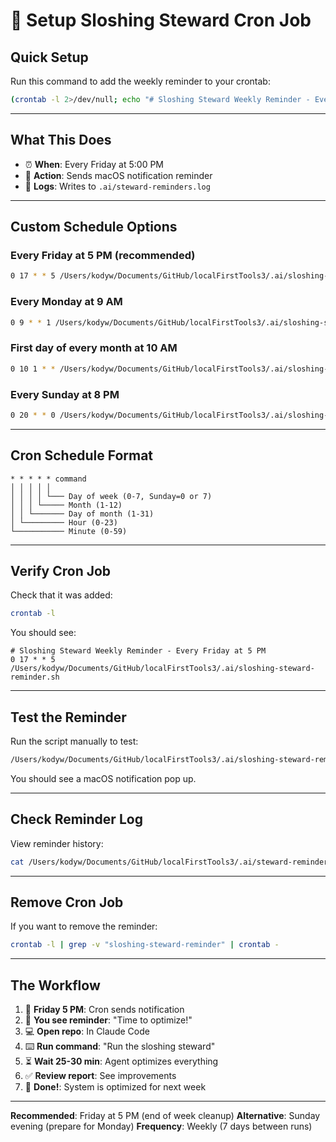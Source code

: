 # 🌊 Setup Sloshing Steward Cron Job

## Quick Setup

Run this command to add the weekly reminder to your crontab:

```bash
(crontab -l 2>/dev/null; echo "# Sloshing Steward Weekly Reminder - Every Friday at 5 PM"; echo "0 17 * * 5 /Users/kodyw/Documents/GitHub/localFirstTools3/.ai/sloshing-steward-reminder.sh") | crontab -
```

---

## What This Does

- ⏰ **When**: Every Friday at 5:00 PM
- 🔔 **Action**: Sends macOS notification reminder
- 📝 **Logs**: Writes to `.ai/steward-reminders.log`

---

## Custom Schedule Options

### Every Friday at 5 PM (recommended)
```bash
0 17 * * 5 /Users/kodyw/Documents/GitHub/localFirstTools3/.ai/sloshing-steward-reminder.sh
```

### Every Monday at 9 AM
```bash
0 9 * * 1 /Users/kodyw/Documents/GitHub/localFirstTools3/.ai/sloshing-steward-reminder.sh
```

### First day of every month at 10 AM
```bash
0 10 1 * * /Users/kodyw/Documents/GitHub/localFirstTools3/.ai/sloshing-steward-reminder.sh
```

### Every Sunday at 8 PM
```bash
0 20 * * 0 /Users/kodyw/Documents/GitHub/localFirstTools3/.ai/sloshing-steward-reminder.sh
```

---

## Cron Schedule Format

```
* * * * * command
│ │ │ │ │
│ │ │ │ └─── Day of week (0-7, Sunday=0 or 7)
│ │ │ └───── Month (1-12)
│ │ └─────── Day of month (1-31)
│ └───────── Hour (0-23)
└─────────── Minute (0-59)
```

---

## Verify Cron Job

Check that it was added:
```bash
crontab -l
```

You should see:
```
# Sloshing Steward Weekly Reminder - Every Friday at 5 PM
0 17 * * 5 /Users/kodyw/Documents/GitHub/localFirstTools3/.ai/sloshing-steward-reminder.sh
```

---

## Test the Reminder

Run the script manually to test:
```bash
/Users/kodyw/Documents/GitHub/localFirstTools3/.ai/sloshing-steward-reminder.sh
```

You should see a macOS notification pop up.

---

## Check Reminder Log

View reminder history:
```bash
cat /Users/kodyw/Documents/GitHub/localFirstTools3/.ai/steward-reminders.log
```

---

## Remove Cron Job

If you want to remove the reminder:
```bash
crontab -l | grep -v "sloshing-steward-reminder" | crontab -
```

---

## The Workflow

1. 📅 **Friday 5 PM**: Cron sends notification
2. 🔔 **You see reminder**: "Time to optimize!"
3. 💻 **Open repo**: In Claude Code
4. ⌨️ **Run command**: "Run the sloshing steward"
5. ⏳ **Wait 25-30 min**: Agent optimizes everything
6. ✅ **Review report**: See improvements
7. 🎉 **Done!**: System is optimized for next week

---

**Recommended**: Friday at 5 PM (end of week cleanup)
**Alternative**: Sunday evening (prepare for Monday)
**Frequency**: Weekly (7 days between runs)
